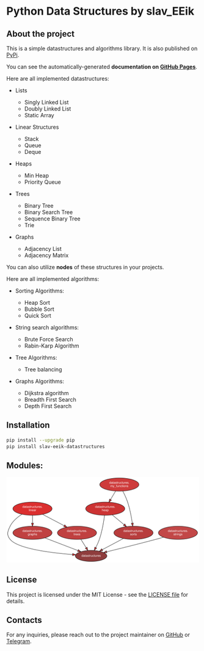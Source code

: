 Python Data Structures by slav_EEik
===================================

## About the project

This is a simple datastructures and algorithms library. It is also published on [PyPi](https://pypi.org/project/slav-eeik-datastructures/).

You can see the automatically-generated **documentation on [GitHub Pages](https://zhukovrost.github.io/datastructures/)**.

Here are all implemented datastructures:
- Lists
  - Singly Linked List
  - Doubly Linked List
  - Static Array

- Linear Structures
  - Stack
  - Queue
  - Deque

- Heaps
  - Min Heap
  - Priority Queue

- Trees
  - Binary Tree
  - Binary Search Tree
  - Sequence Binary Tree 
  - Trie

- Graphs
  - Adjacency List
  - Adjacency Matrix

You can also utilize **nodes** of these structures in your projects.

Here are all implemented algorithms:
- Sorting Algorithms:
    - Heap Sort
    - Bubble Sort
    - Quick Sort
 
- String search algorithms:
  - Brute Force Search
  - Rabin-Karp Algorithm
  
- Tree Algorithms:
  - Tree balancing
- Graphs Algorithms:
  - Dijkstra algorithm
  - Breadth First Search
  - Depth First Search

## Installation

```sh
pip install --upgrade pip
pip install slav-eeik-datastructures
```

## Modules:

![Project Structure](https://github.com/zhukovrost/datastructures/blob/master/datastructures.svg)

## License
This project is licensed under the MIT License - see the [LICENSE file](https://github.com/zhukovrost/datastructures/blob/master/LICENSE) for details.

## Contacts
For any inquiries, please reach out to the project maintainer on [GitHub](https://github.com/zhukovrost) or [Telegram](https://t.me/slav_EEik).
